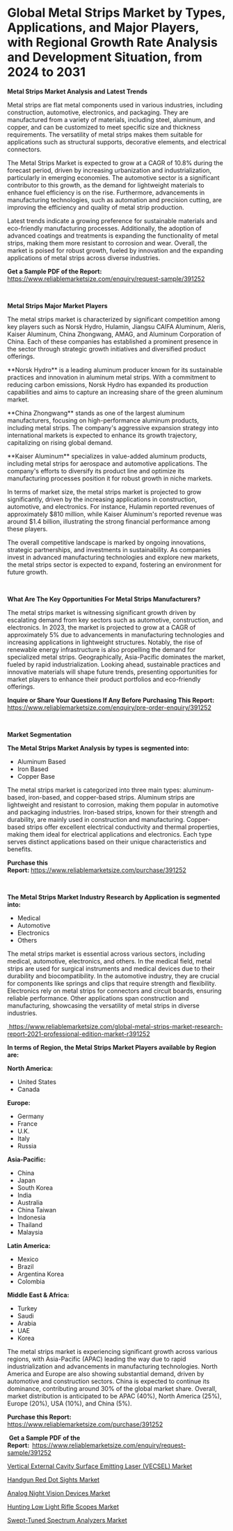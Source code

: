 <p><h1>Global Metal Strips Market by Types, Applications, and Major Players, with Regional Growth Rate Analysis and Development Situation, from 2024 to 2031</h1></p><p><strong>Metal Strips Market Analysis and Latest Trends</strong></p>
<p><p>Metal strips are flat metal components used in various industries, including construction, automotive, electronics, and packaging. They are manufactured from a variety of materials, including steel, aluminum, and copper, and can be customized to meet specific size and thickness requirements. The versatility of metal strips makes them suitable for applications such as structural supports, decorative elements, and electrical connectors.</p><p>The Metal Strips Market is expected to grow at a CAGR of 10.8% during the forecast period, driven by increasing urbanization and industrialization, particularly in emerging economies. The automotive sector is a significant contributor to this growth, as the demand for lightweight materials to enhance fuel efficiency is on the rise. Furthermore, advancements in manufacturing technologies, such as automation and precision cutting, are improving the efficiency and quality of metal strip production.</p><p>Latest trends indicate a growing preference for sustainable materials and eco-friendly manufacturing processes. Additionally, the adoption of advanced coatings and treatments is expanding the functionality of metal strips, making them more resistant to corrosion and wear. Overall, the market is poised for robust growth, fueled by innovation and the expanding applications of metal strips across diverse industries.</p></p>
<p><strong>Get a Sample PDF of the Report:&nbsp;</strong> <a href="https://www.reliablemarketsize.com/enquiry/request-sample/391252?utm_campaign=1590&utm_medium=2&utm_source=Github&utm_content=ia&utm_term=26102024&utm_id=metal-strips">https://www.reliablemarketsize.com/enquiry/request-sample/391252</a></p>
<p>&nbsp;</p>
<p><strong>Metal Strips Major Market Players</strong></p>
<p><p>The metal strips market is characterized by significant competition among key players such as Norsk Hydro, Hulamin, Jiangsu CAIFA Aluminum, Aleris, Kaiser Aluminum, China Zhongwang, AMAG, and Aluminum Corporation of China. Each of these companies has established a prominent presence in the sector through strategic growth initiatives and diversified product offerings.</p><p>**Norsk Hydro** is a leading aluminum producer known for its sustainable practices and innovation in aluminum metal strips. With a commitment to reducing carbon emissions, Norsk Hydro has expanded its production capabilities and aims to capture an increasing share of the green aluminum market. </p><p>**China Zhongwang** stands as one of the largest aluminum manufacturers, focusing on high-performance aluminum products, including metal strips. The company's aggressive expansion strategy into international markets is expected to enhance its growth trajectory, capitalizing on rising global demand.</p><p>**Kaiser Aluminum** specializes in value-added aluminum products, including metal strips for aerospace and automotive applications. The company's efforts to diversify its product line and optimize its manufacturing processes position it for robust growth in niche markets.</p><p>In terms of market size, the metal strips market is projected to grow significantly, driven by the increasing applications in construction, automotive, and electronics. For instance, Hulamin reported revenues of approximately $810 million, while Kaiser Aluminum's reported revenue was around $1.4 billion, illustrating the strong financial performance among these players.</p><p>The overall competitive landscape is marked by ongoing innovations, strategic partnerships, and investments in sustainability. As companies invest in advanced manufacturing technologies and explore new markets, the metal strips sector is expected to expand, fostering an environment for future growth.</p></p>
<p>&nbsp;</p>
<p><strong>What Are The Key Opportunities For Metal Strips Manufacturers?</strong></p>
<p><p>The metal strips market is witnessing significant growth driven by escalating demand from key sectors such as automotive, construction, and electronics. In 2023, the market is projected to grow at a CAGR of approximately 5% due to advancements in manufacturing technologies and increasing applications in lightweight structures. Notably, the rise of renewable energy infrastructure is also propelling the demand for specialized metal strips. Geographically, Asia-Pacific dominates the market, fueled by rapid industrialization. Looking ahead, sustainable practices and innovative materials will shape future trends, presenting opportunities for market players to enhance their product portfolios and eco-friendly offerings.</p></p>
<p><strong>Inquire or Share Your Questions If Any Before Purchasing This Report:</strong> <a href="https://www.reliablemarketsize.com/enquiry/pre-order-enquiry/391252?utm_campaign=1590&utm_medium=2&utm_source=Github&utm_content=ia&utm_term=26102024&utm_id=metal-strips">https://www.reliablemarketsize.com/enquiry/pre-order-enquiry/391252</a></p>
<p>&nbsp;</p>
<p><strong>Market Segmentation</strong></p>
<p><strong>The Metal Strips Market Analysis by types is segmented into:</strong></p>
<p><ul><li>Aluminum Based</li><li>Iron Based</li><li>Copper Base</li></ul></p>
<p><p>The metal strips market is categorized into three main types: aluminum-based, iron-based, and copper-based strips. Aluminum strips are lightweight and resistant to corrosion, making them popular in automotive and packaging industries. Iron-based strips, known for their strength and durability, are mainly used in construction and manufacturing. Copper-based strips offer excellent electrical conductivity and thermal properties, making them ideal for electrical applications and electronics. Each type serves distinct applications based on their unique characteristics and benefits.</p></p>
<p><strong>Purchase this Report:&nbsp;</strong><a href="https://www.reliablemarketsize.com/purchase/391252?utm_campaign=1590&utm_medium=2&utm_source=Github&utm_content=ia&utm_term=26102024&utm_id=metal-strips">https://www.reliablemarketsize.com/purchase/391252</a></p>
<p>&nbsp;</p>
<p><strong>The Metal Strips Market Industry Research by Application is segmented into:</strong></p>
<p><ul><li>Medical</li><li>Automotive</li><li>Electronics</li><li>Others</li></ul></p>
<p><p>The metal strips market is essential across various sectors, including medical, automotive, electronics, and others. In the medical field, metal strips are used for surgical instruments and medical devices due to their durability and biocompatibility. In the automotive industry, they are crucial for components like springs and clips that require strength and flexibility. Electronics rely on metal strips for connectors and circuit boards, ensuring reliable performance. Other applications span construction and manufacturing, showcasing the versatility of metal strips in diverse industries.</p></p>
<p><a href="https://www.reliablemarketsize.com/global-metal-strips-market-research-report-2021-professional-edition-market-r391252?utm_campaign=1590&utm_medium=2&utm_source=Github&utm_content=ia&utm_term=26102024&utm_id=metal-strips">&nbsp;https://www.reliablemarketsize.com/global-metal-strips-market-research-report-2021-professional-edition-market-r391252</a></p>
<p><strong>In terms of Region, the Metal Strips Market Players available by Region are:</strong></p>
<p>
    <p> <strong> North America: </strong>
        <ul>
            <li>United States</li>
            <li>Canada</li>
        </ul>
        </p> 
    <p> <strong> Europe: </strong>
        <ul>
            <li>Germany</li>
            <li>France</li>
            <li>U.K.</li>
            <li>Italy</li>
            <li>Russia</li>
        </ul>
        </p> 
    <p> <strong> Asia-Pacific: </strong>
        <ul>
            <li>China</li>
            <li>Japan</li>
            <li>South Korea</li>
            <li>India</li>
            <li>Australia</li>
            <li>China Taiwan</li>
            <li>Indonesia</li>
            <li>Thailand</li>
            <li>Malaysia</li>
        </ul>
        </p> 
    <p> <strong> Latin America: </strong>
        <ul>
            <li>Mexico</li>
            <li>Brazil</li>
            <li>Argentina Korea</li>
            <li>Colombia</li>
        </ul>
        </p> 
    <p> <strong> Middle East & Africa: </strong>
        <ul>
            <li>Turkey</li>
            <li>Saudi</li>
            <li>Arabia</li>
            <li>UAE</li>
            <li>Korea</li>
        </ul>
    </p>
    </p>
<p><p>The metal strips market is experiencing significant growth across various regions, with Asia-Pacific (APAC) leading the way due to rapid industrialization and advancements in manufacturing technologies. North America and Europe are also showing substantial demand, driven by automotive and construction sectors. China is expected to continue its dominance, contributing around 30% of the global market share. Overall, market distribution is anticipated to be APAC (40%), North America (25%), Europe (20%), USA (10%), and China (5%).</p></p>
<p><strong>Purchase this Report: </strong><a href="https://www.reliablemarketsize.com/purchase/391252?utm_campaign=1590&utm_medium=2&utm_source=Github&utm_content=ia&utm_term=26102024&utm_id=metal-strips">https://www.reliablemarketsize.com/purchase/391252</a></p>
<p>&nbsp;<strong>Get a Sample PDF of the Report:&nbsp;&nbsp;</strong><a href="https://www.reliablemarketsize.com/enquiry/request-sample/391252?utm_campaign=1590&utm_medium=2&utm_source=Github&utm_content=ia&utm_term=26102024&utm_id=metal-strips">https://www.reliablemarketsize.com/enquiry/request-sample/391252</a></p>
<p><strong></strong></p>
<p><p><a href="https://www.linkedin.com/pulse/vertical-external-cavity-surface-emitting-laser-vecsel-market-35v0f?utm_campaign=1590&utm_medium=2&utm_source=Github&utm_content=ia&utm_term=26102024&utm_id=metal-strips">Vertical External Cavity Surface Emitting Laser (VECSEL) Market</a></p><p><a href="https://www.linkedin.com/pulse/future-handgun-red-dot-sights-market-global-forecast-trends-iqggc?utm_campaign=1590&utm_medium=2&utm_source=Github&utm_content=ia&utm_term=26102024&utm_id=metal-strips">Handgun Red Dot Sights Market</a></p><p><a href="https://www.linkedin.com/pulse/analog-night-vision-devices-market-overview-global-trends-qvbbe?utm_campaign=1590&utm_medium=2&utm_source=Github&utm_content=ia&utm_term=26102024&utm_id=metal-strips">Analog Night Vision Devices Market</a></p><p><a href="https://www.linkedin.com/pulse/hunting-low-light-rifle-scopes-market-size-share-growth-teihe?utm_campaign=1590&utm_medium=2&utm_source=Github&utm_content=ia&utm_term=26102024&utm_id=metal-strips">Hunting Low Light Rifle Scopes Market</a></p><p><a href="https://www.linkedin.com/pulse/swept-tuned-spectrum-analyzers-market-drivers-challenges-ipvte?utm_campaign=1590&utm_medium=2&utm_source=Github&utm_content=ia&utm_term=26102024&utm_id=metal-strips">Swept-Tuned Spectrum Analyzers Market</a></p></p>